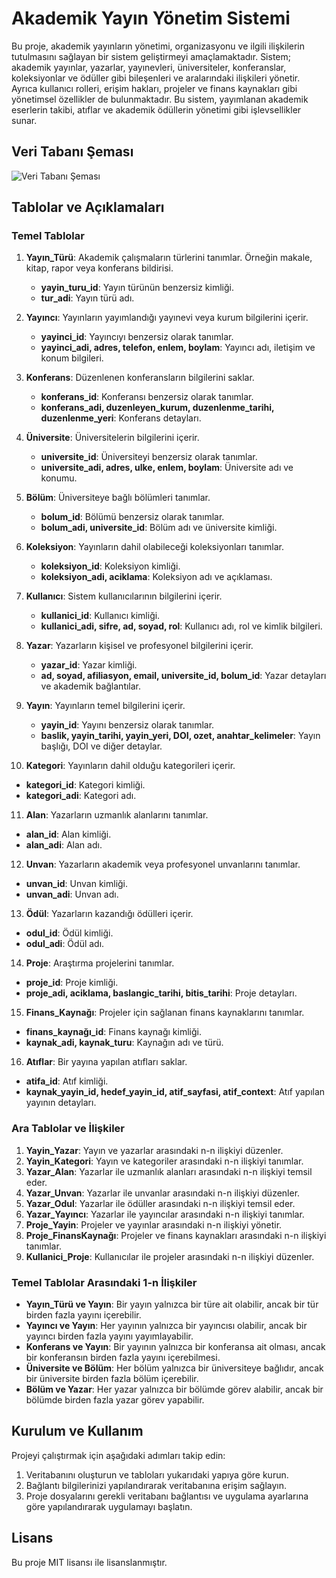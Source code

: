 # Akademik Yayın Yönetim Sistemi

Bu proje, akademik yayınların yönetimi, organizasyonu ve ilgili ilişkilerin tutulmasını sağlayan bir sistem geliştirmeyi amaçlamaktadır. Sistem; akademik yayınlar, yazarlar, yayınevleri, üniversiteler, konferanslar, koleksiyonlar ve ödüller gibi bileşenleri ve aralarındaki ilişkileri yönetir. Ayrıca kullanıcı rolleri, erişim hakları, projeler ve finans kaynakları gibi yönetimsel özellikler de bulunmaktadır. Bu sistem, yayımlanan akademik eserlerin takibi, atıflar ve akademik ödüllerin yönetimi gibi işlevsellikler sunar.

## Veri Tabanı Şeması
![Veri Tabanı Şeması](https://github.com/user-attachments/assets/992075aa-4274-4ac7-99e3-8ed7ddbeed93)



## Tablolar ve Açıklamaları

### Temel Tablolar

1. **Yayın_Türü**: Akademik çalışmaların türlerini tanımlar. Örneğin makale, kitap, rapor veya konferans bildirisi.
   - **yayin_turu_id**: Yayın türünün benzersiz kimliği.
   - **tur_adi**: Yayın türü adı.

2. **Yayıncı**: Yayınların yayımlandığı yayınevi veya kurum bilgilerini içerir.
   - **yayinci_id**: Yayıncıyı benzersiz olarak tanımlar.
   - **yayinci_adi, adres, telefon, enlem, boylam**: Yayıncı adı, iletişim ve konum bilgileri.

3. **Konferans**: Düzenlenen konferansların bilgilerini saklar.
   - **konferans_id**: Konferansı benzersiz olarak tanımlar.
   - **konferans_adi, duzenleyen_kurum, duzenlenme_tarihi, duzenlenme_yeri**: Konferans detayları.

4. **Üniversite**: Üniversitelerin bilgilerini içerir.
   - **universite_id**: Üniversiteyi benzersiz olarak tanımlar.
   - **universite_adi, adres, ulke, enlem, boylam**: Üniversite adı ve konumu.

5. **Bölüm**: Üniversiteye bağlı bölümleri tanımlar.
   - **bolum_id**: Bölümü benzersiz olarak tanımlar.
   - **bolum_adi, universite_id**: Bölüm adı ve üniversite kimliği.

6. **Koleksiyon**: Yayınların dahil olabileceği koleksiyonları tanımlar.
   - **koleksiyon_id**: Koleksiyon kimliği.
   - **koleksiyon_adi, aciklama**: Koleksiyon adı ve açıklaması.

7. **Kullanıcı**: Sistem kullanıcılarının bilgilerini içerir.
   - **kullanici_id**: Kullanıcı kimliği.
   - **kullanici_adi, sifre, ad, soyad, rol**: Kullanıcı adı, rol ve kimlik bilgileri.

8. **Yazar**: Yazarların kişisel ve profesyonel bilgilerini içerir.
   - **yazar_id**: Yazar kimliği.
   - **ad, soyad, afiliasyon, email, universite_id, bolum_id**: Yazar detayları ve akademik bağlantılar.

9. **Yayın**: Yayınların temel bilgilerini içerir.
   - **yayin_id**: Yayını benzersiz olarak tanımlar.
   - **baslik, yayin_tarihi, yayin_yeri, DOI, ozet, anahtar_kelimeler**: Yayın başlığı, DOI ve diğer detaylar.

10. **Kategori**: Yayınların dahil olduğu kategorileri içerir.
   - **kategori_id**: Kategori kimliği.
   - **kategori_adi**: Kategori adı.

11. **Alan**: Yazarların uzmanlık alanlarını tanımlar.
   - **alan_id**: Alan kimliği.
   - **alan_adi**: Alan adı.

12. **Unvan**: Yazarların akademik veya profesyonel unvanlarını tanımlar.
   - **unvan_id**: Unvan kimliği.
   - **unvan_adi**: Unvan adı.

13. **Ödül**: Yazarların kazandığı ödülleri içerir.
   - **odul_id**: Ödül kimliği.
   - **odul_adi**: Ödül adı.

14. **Proje**: Araştırma projelerini tanımlar.
   - **proje_id**: Proje kimliği.
   - **proje_adi, aciklama, baslangic_tarihi, bitis_tarihi**: Proje detayları.

15. **Finans_Kaynağı**: Projeler için sağlanan finans kaynaklarını tanımlar.
   - **finans_kaynağı_id**: Finans kaynağı kimliği.
   - **kaynak_adi, kaynak_turu**: Kaynağın adı ve türü.

16. **Atıflar**: Bir yayına yapılan atıfları saklar.
   - **atifa_id**: Atıf kimliği.
   - **kaynak_yayin_id, hedef_yayin_id, atif_sayfasi, atif_context**: Atıf yapılan yayının detayları.

### Ara Tablolar ve İlişkiler

1. **Yayin_Yazar**: Yayın ve yazarlar arasındaki n-n ilişkiyi düzenler.
2. **Yayin_Kategori**: Yayın ve kategoriler arasındaki n-n ilişkiyi tanımlar.
3. **Yazar_Alan**: Yazarlar ile uzmanlık alanları arasındaki n-n ilişkiyi temsil eder.
4. **Yazar_Unvan**: Yazarlar ile unvanlar arasındaki n-n ilişkiyi düzenler.
5. **Yazar_Odul**: Yazarlar ile ödüller arasındaki n-n ilişkiyi temsil eder.
6. **Yazar_Yayıncı**: Yazarlar ile yayıncılar arasındaki n-n ilişkiyi tanımlar.
7. **Proje_Yayin**: Projeler ve yayınlar arasındaki n-n ilişkiyi yönetir.
8. **Proje_FinansKaynağı**: Projeler ve finans kaynakları arasındaki n-n ilişkiyi tanımlar.
9. **Kullanici_Proje**: Kullanıcılar ile projeler arasındaki n-n ilişkiyi düzenler.

### Temel Tablolar Arasındaki 1-n İlişkiler

- **Yayın_Türü ve Yayın**: Bir yayın yalnızca bir türe ait olabilir, ancak bir tür birden fazla yayını içerebilir.
- **Yayıncı ve Yayın**: Her yayının yalnızca bir yayıncısı olabilir, ancak bir yayıncı birden fazla yayını yayımlayabilir.
- **Konferans ve Yayın**: Bir yayının yalnızca bir konferansa ait olması, ancak bir konferansın birden fazla yayını içerebilmesi.
- **Üniversite ve Bölüm**: Her bölüm yalnızca bir üniversiteye bağlıdır, ancak bir üniversite birden fazla bölüm içerebilir.
- **Bölüm ve Yazar**: Her yazar yalnızca bir bölümde görev alabilir, ancak bir bölümde birden fazla yazar görev yapabilir.

## Kurulum ve Kullanım

Projeyi çalıştırmak için aşağıdaki adımları takip edin:

1. Veritabanını oluşturun ve tabloları yukarıdaki yapıya göre kurun.
2. Bağlantı bilgilerinizi yapılandırarak veritabanına erişim sağlayın.
3. Proje dosyalarını gerekli veritabanı bağlantısı ve uygulama ayarlarına göre yapılandırarak uygulamayı başlatın.

## Lisans
Bu proje MIT lisansı ile lisanslanmıştır. 

